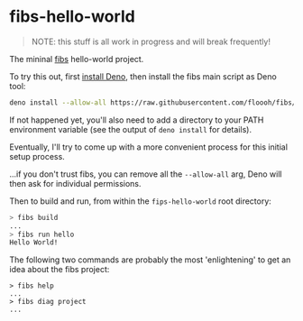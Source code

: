 # fibs-hello-world

> NOTE: this stuff is all work in progress and will break frequently!

The mininal [fibs](https://github.com/floooh/fibs) hello-world project.

To try this out, first [install Deno](https://deno.land/manual@v1.31.1/getting_started/installation), then install the fibs main script as Deno tool:

```bash
deno install --allow-all https://raw.githubusercontent.com/floooh/fibs/main/fibs.ts
```

If not happened yet, you'll also need to add a directory to your PATH environment variable (see the output of ```deno install``` for details).

Eventually, I'll try to come up with a more convenient process for this initial setup process.

...if you don't trust fibs, you can remove all the ```--allow-all``` arg, Deno will then ask for individual permissions.

Then to build and run, from within the ```fips-hello-world``` root directory:

```bash
> fibs build
...
> fibs run hello
Hello World!
```

The following two commands are probably the most 'enlightening' to get an idea about the fibs project:

```
> fibs help
...
> fibs diag project
...
```
